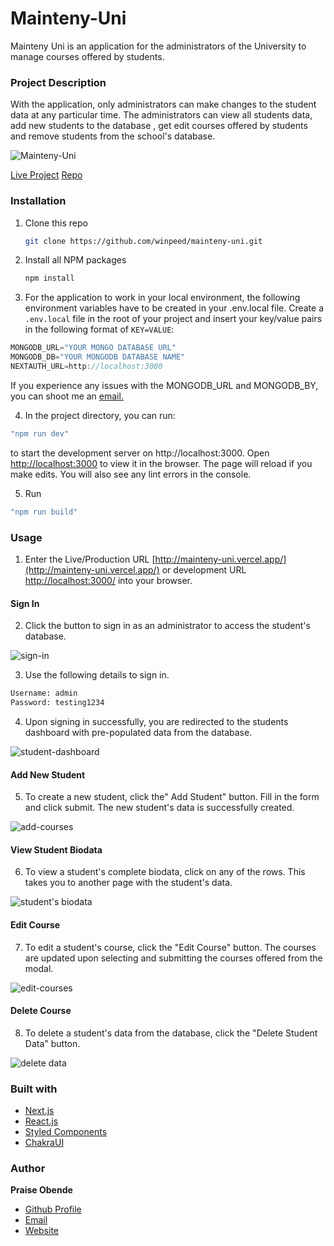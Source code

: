 # Mainteny-Uni

Mainteny Uni is an application for the administrators of the University to manage courses offered by students.

### Project Description

With the application, only administrators can make changes to the student data at any particular time. The administrators can view all students data, add new students to the database , get edit courses offered by students and remove students from the school's database.

![Mainteny-Uni](https://user-images.githubusercontent.com/28057919/147680932-f15a7954-4da9-45bf-a933-31edc37cec17.JPG)

[Live Project](https://mainteny-uni.vercel.app/ "Live Project")
[Repo](https://github.com/winpeed/mainteny-app "Repo")

### Installation

1. Clone this repo
   ```sh
   git clone https://github.com/winpeed/mainteny-uni.git
   ```
2. Install all NPM packages
   ```sh
   npm install
   ```
3. For the application to work in your local environment, the following environment variables have to be created in your .env.local file.
 Create a `.env.local` file in the root of your project and insert
your key/value pairs in the following format of `KEY=VALUE`:
   
```js
MONGODB_URL="YOUR MONGO DATABASE URL"
MONGODB_DB="YOUR MONGODB DATABASE NAME"
NEXTAUTH_URL=http://localhost:3000
```
If you experience any issues with the MONGODB_URL and MONGODB_BY, you can shoot me an [email.](mailto:praiseobende@yahoo.com?subject=Hi% "Hi!")

4. In the project directory, you can run:

```js
"npm run dev"
```

to start the development server on http://localhost:3000.
 Open [http://localhost:3000](http://localhost:3000) to view it in the browser. The page will reload if you make edits. You will also see any lint errors in the console.

5. Run
```js
"npm run build"
```

### Usage

1. Enter the Live/Production URL [http://mainteny-uni.vercel.app/](http://mainteny-uni.vercel.app/) or development URL [http://localhost:3000/](http://localhost:3000/) into your browser.

#### Sign In

2. Click the button to sign in as an administrator to access the student's database.

![sign-in](https://user-images.githubusercontent.com/28057919/147681043-6eeb6ccb-3af9-4a28-8b2d-872eccf49a37.JPG)

3. Use the following details to sign in.

```sh
Username: admin
Password: testing1234
```

4. Upon signing in successfully, you are redirected to the students dashboard with pre-populated data from the database.

![student-dashboard](https://user-images.githubusercontent.com/28057919/147681089-e5582f58-c939-46ca-8dc1-1425125e2015.JPG)

#### Add New Student

5. To create a new student, click the" Add Student" button. Fill in the form and click submit. The new student's data is successfully created.

![add-courses](https://user-images.githubusercontent.com/28057919/147681117-41f9f22c-04c2-4176-923d-87585f2300f5.JPG)


#### View Student Biodata

6. To view a student's complete biodata, click on any of the rows. This takes you to another page with the student's data.

![student's biodata](https://user-images.githubusercontent.com/28057919/147681139-43efe80d-8c3e-4f14-8fd0-3f4b26825589.JPG)

#### Edit Course

7. To edit a student's course, click the "Edit Course" button. The courses are updated upon selecting and submitting the courses offered from the modal.

![edit-courses](https://user-images.githubusercontent.com/28057919/147681161-f24d98d0-763c-4f8b-93b7-9d8737bd56b6.JPG)

#### Delete Course

8. To delete a student's data from the database, click the "Delete Student Data" button.

![delete data](https://user-images.githubusercontent.com/28057919/147681178-9004c076-e456-48a9-9da9-7fa5f3750b89.JPG)

### Built with

- [Next.js](https://nextjs.org/)
- [React.js](https://reactjs.org/)
- [Styled Components](https://styled-components.com/)
- [ChakraUI](https://chakra-ui.com/)

### Author

**Praise Obende**

- [Github Profile](https://github.com/winpeed "winpeed")
- [Email](mailto:praiseobende@yahoo.com?subject=Hi% "Hi!")
- [Website](https://winpeed.com "Welcome")
